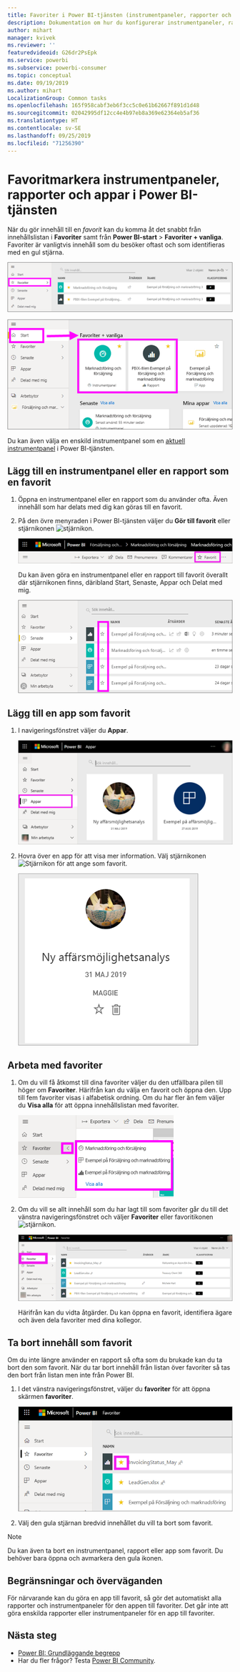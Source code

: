 ```yaml
---
title: Favoriter i Power BI-tjänsten (instrumentpaneler, rapporter och appar)
description: Dokumentation om hur du konfigurerar instrumentpaneler, rapporter och appar som favoriter i Power BI-tjänsten
author: mihart
manager: kvivek
ms.reviewer: ''
featuredvideoid: G26dr2PsEpk
ms.service: powerbi
ms.subservice: powerbi-consumer
ms.topic: conceptual
ms.date: 09/19/2019
ms.author: mihart
LocalizationGroup: Common tasks
ms.openlocfilehash: 165f958cabf3eb6f3cc5c0e61b62667f891d1d48
ms.sourcegitcommit: 02042995df12cc4e4b97eb8a369e62364eb5af36
ms.translationtype: HT
ms.contentlocale: sv-SE
ms.lasthandoff: 09/25/2019
ms.locfileid: "71256390"
---
```

# <a name="favorite-dashboards-reports-and-apps-in-the-power-bi-service"></a>Favoritmarkera instrumentpaneler, rapporter och appar i Power BI-tjänsten
När du gör innehåll till en *favorit* kan du komma åt det snabbt från innehållslistan i **Favoriter** samt från **Power BI-start** > **Favoriter + vanliga**. Favoriter är vanligtvis innehåll som du besöker oftast och som identifieras med en gul stjärna.

   ![Favoriter-ikonen](./media/end-user-favorite/power-bi-favorite-nav.png)

   ![Ikonen Favoriter + vanliga](./media/end-user-favorite/power-bi-home.png)

Du kan även välja en enskild instrumentpanel som en [aktuell instrumentpanel](end-user-featured.md) i Power BI-tjänsten.

## <a name="add-a-dashboard-or-report-as-a-favorite"></a>Lägg till en instrumentpanel eller en rapport som en favorit

1. Öppna en instrumentpanel eller en rapport som du använder ofta. Även innehåll som har delats med dig kan göras till en favorit.

2. På den övre menyraden i Power BI-tjänsten väljer du **Gör till favorit** eller stjärnikonen ![stjärnikon](./media/end-user-favorite/power-bi-favorite-icon.png).
   
   ![Ikonen Favorit](./media/end-user-favorite/power-bi-favorite.png)
   
   Du kan även göra en instrumentpanel eller en rapport till favorit överallt där stjärnikonen finns, däribland Start, Senaste, Appar och Delat med mig. 
   
   ![Fliken Instrumentpanel med en gul stjärna](./media/end-user-favorite/power-bi-recent.png)

## <a name="add-an-app-as-a-favorite"></a>Lägg till en app som favorit

1. I navigeringsfönstret väljer du **Appar**.

   ![Instrumentpanel](./media/end-user-favorite/power-bi-app.png)

2. Hovra över en app för att visa mer information. Välj stjärnikonen ![Stjärnikon](./media/end-user-favorite/power-bi-favorite-icon.png) för att ange som favorit.
   
   ![Hovra över appen](./media/end-user-favorite/power-bi-hover-app.png)

## <a name="work-with-favorites"></a>Arbeta med favoriter
1. Om du vill få åtkomst till dina favoriter väljer du den utfällbara pilen till höger om **Favoriter**. Härifrån kan du välja en favorit och öppna den. Upp till fem favoriter visas i alfabetisk ordning. Om du har fler än fem väljer du **Visa alla** för att öppna innehållslistan med favoriter. 
   
   ![Favoriter utfällt](./media/end-user-favorite/power-bi-favorite-flyout.png)
2. Om du vill se allt innehåll som du har lagt till som favoriter går du till det vänstra navigeringsfönstret och väljer **Favoriter** eller favoritikonen ![stjärnikon](./media/end-user-favorite/power-bi-favorites-icon.png). 
   
    ![Fönstret Favoriter](./media/end-user-favorite/power-bi-fav-screen.png)
   
   Härifrån kan du vidta åtgärder. Du kan öppna en favorit, identifiera ägare och även dela favoriter med dina kollegor.

## <a name="unfavorite-content"></a>Ta bort innehåll som favorit
Om du inte längre använder en rapport så ofta som du brukade kan du ta bort den som favorit. När du tar bort innehåll från listan över favoriter så tas den bort från listan men inte från Power BI.

1. I det vänstra navigeringsfönstret, väljer du **favoriter** för att öppna skärmen **favoriter**.
   
   ![Skärmen Favoriter](./media/end-user-favorite/power-bi-un-favorite.png)
2. Välj den gula stjärnan bredvid innehållet du vill ta bort som favorit.

> [!NOTE]
> Du kan även ta bort en instrumentpanel, rapport eller app som favorit. Du behöver bara öppna och avmarkera den gula ikonen. 
> 
> 
## <a name="limitations-and-considerations"></a>Begränsningar och överväganden
För närvarande kan du göra en app till favorit, så gör det automatiskt alla rapporter och instrumentpaneler för den appen till favoriter. Det går inte att göra enskilda rapporter eller instrumentpaneler för en app till favoriter. 

## <a name="next-steps"></a>Nästa steg
- [Power BI: Grundläggande begrepp](end-user-basic-concepts.md)
- Har du fler frågor? Testa [Power BI Community](http://community.powerbi.com/).

